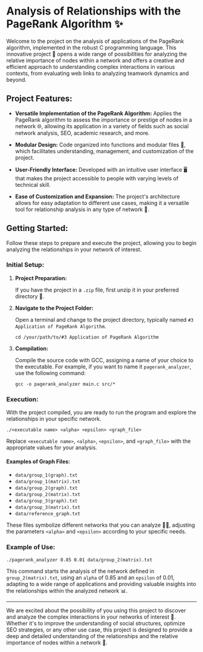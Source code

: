 # Analysis of Relationships with the PageRank Algorithm ✨

Welcome to the project on the analysis of applications of the PageRank algorithm, implemented in the robust C programming language. This innovative project 🚀 opens a wide range of possibilities for analyzing the relative importance of nodes within a network and offers a creative and efficient approach to understanding complex interactions in various contexts, from evaluating web links to analyzing teamwork dynamics and beyond.

## Project Features:

- **Versatile Implementation of the PageRank Algorithm:** Applies the PageRank algorithm to assess the importance or prestige of nodes in a network 🌐, allowing its application in a variety of fields such as social network analysis, SEO, academic research, and more.

- **Modular Design:** Code organized into functions and modular files 📁, which facilitates understanding, management, and customization of the project.

- **User-Friendly Interface:** Developed with an intuitive user interface 🖥️ that makes the project accessible to people with varying levels of technical skill.

- **Ease of Customization and Expansion:** The project's architecture allows for easy adaptation to different use cases, making it a versatile tool for relationship analysis in any type of network 🔧.

## Getting Started:

Follow these steps to prepare and execute the project, allowing you to begin analyzing the relationships in your network of interest.

### Initial Setup:

1. **Project Preparation:**

   If you have the project in a `.zip` file, first unzip it in your preferred directory 📂.

2. **Navigate to the Project Folder:**

   Open a terminal and change to the project directory, typically named `#3 Application of PageRank Algorithm`.

   ```
   cd /your/path/to/#3 Application of PageRank Algorithm
   ```

3. **Compilation:**

   Compile the source code with GCC, assigning a name of your choice to the executable. For example, if you want to name it `pagerank_analyzer`, use the following command:

   ```
   gcc -o pagerank_analyzer main.c src/*
   ```

### Execution:

With the project compiled, you are ready to run the program and explore the relationships in your specific network.

```
./<executable name> <alpha> <epsilon> <graph_file>
```

Replace `<executable name>`, `<alpha>`, `<epsilon>`, and `<graph_file>` with the appropriate values for your analysis.

#### Examples of Graph Files:

- `data/group_1(graph).txt`
- `data/group_1(matrix).txt`
- `data/group_2(graph).txt`
- `data/group_2(matrix).txt`
- `data/group_3(graph).txt`
- `data/group_3(matrix).txt`
- `data/reference_graph.txt`

These files symbolize different networks that you can analyze 🕵️‍♂️, adjusting the parameters `<alpha>` and `<epsilon>` according to your specific needs.

### Example of Use:

```
./pagerank_analyzer 0.85 0.01 data/group_2(matrix).txt
```

This command starts the analysis of the network defined in `group_2(matrix).txt`, using an `alpha` of 0.85 and an `epsilon` of 0.01, adapting to a wide range of applications and providing valuable insights into the relationships within the analyzed network 📊.

---

We are excited about the possibility of you using this project to discover and analyze the complex interactions in your networks of interest 🌟. Whether it's to improve the understanding of social structures, optimize SEO strategies, or any other use case, this project is designed to provide a deep and detailed understanding of the relationships and the relative importance of nodes within a network 🚀.